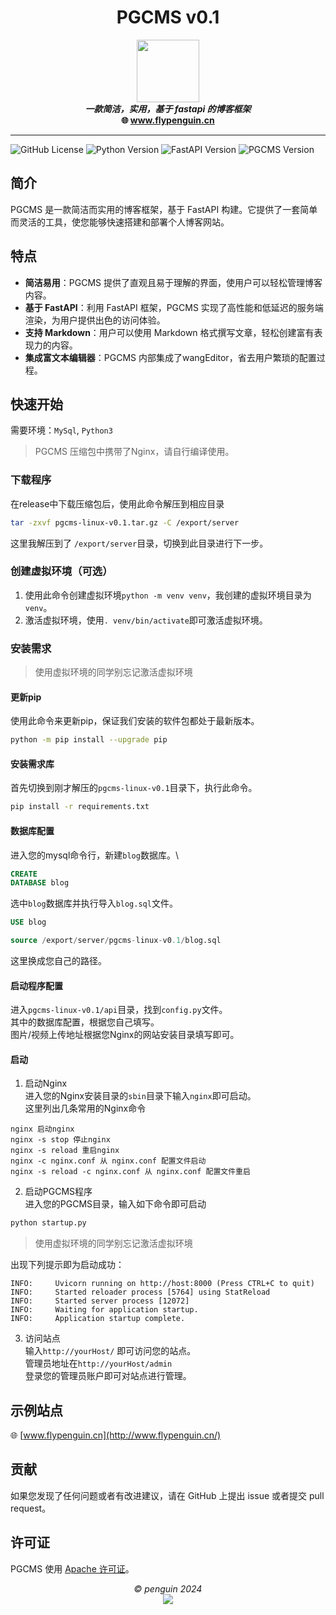 <h1 align="center">PGCMS v0.1</h1>


<p align="center">
<img src="http://42.193.96.127/static/images/default_avatar.png" width="100"><br>
<b><i>一款简洁，实用，基于 fastapi 的博客框架</i></b><br>
<b>🌐 <a href="http://www.flypenguin.cn/">www.flypenguin.cn</a></b>
</p>

---

![GitHub License](https://img.shields.io/github/license/penguin239/pgcms-linux)
![Python Version](https://img.shields.io/badge/Python-3.8-green.svg)
![FastAPI Version](https://img.shields.io/badge/FastAPI-0.109.1-green.svg)
![PGCMS Version](https://img.shields.io/badge/PGCMS-v0.1-green.svg)

## 简介

PGCMS 是一款简洁而实用的博客框架，基于 FastAPI 构建。它提供了一套简单而灵活的工具，使您能够快速搭建和部署个人博客网站。

## 特点

- **简洁易用**：PGCMS 提供了直观且易于理解的界面，使用户可以轻松管理博客内容。
- **基于 FastAPI**：利用 FastAPI 框架，PGCMS 实现了高性能和低延迟的服务端渲染，为用户提供出色的访问体验。
- **支持 Markdown**：用户可以使用 Markdown 格式撰写文章，轻松创建富有表现力的内容。
- **集成富文本编辑器**：PGCMS 内部集成了wangEditor，省去用户繁琐的配置过程。

## 快速开始

需要环境：```MySql```, ```Python3```
> PGCMS 压缩包中携带了Nginx，请自行编译使用。

### 下载程序

在release中下载压缩包后，使用此命令解压到相应目录

```bash
tar -zxvf pgcms-linux-v0.1.tar.gz -C /export/server
```

这里我解压到了 ```/export/server```目录，切换到此目录进行下一步。

### 创建虚拟环境（可选）

1. 使用此命令创建虚拟环境```python -m venv venv```，我创建的虚拟环境目录为```venv```。
2. 激活虚拟环境，使用```. venv/bin/activate```即可激活虚拟环境。

### 安装需求

> 使用虚拟环境的同学别忘记激活虚拟环境

#### 更新pip

使用此命令来更新pip，保证我们安装的软件包都处于最新版本。

```bash
python -m pip install --upgrade pip
```

#### 安装需求库

首先切换到刚才解压的```pgcms-linux-v0.1```目录下，执行此命令。

```bash
pip install -r requirements.txt
```

#### 数据库配置

进入您的mysql命令行，新建```blog```数据库。\

```sql
CREATE
DATABASE blog
```

选中```blog```数据库并执行导入```blog.sql```文件。

```sql
USE blog

source /export/server/pgcms-linux-v0.1/blog.sql
```

这里换成您自己的路径。

#### 启动程序配置

进入```pgcms-linux-v0.1/api```目录，找到```config.py```文件。\
其中的数据库配置，根据您自己填写。\
图片/视频上传地址根据您Nginx的网站安装目录填写即可。

#### 启动

1. 启动Nginx\
   进入您的Nginx安装目录的```sbin```目录下输入```nginx```即可启动。\
   这里列出几条常用的Nginx命令

```
nginx 启动nginx
nginx -s stop 停止nginx
nginx -s reload 重启nginx
nginx -c nginx.conf 从 nginx.conf 配置文件启动
nginx -s reload -c nginx.conf 从 nginx.conf 配置文件重启
```

2. 启动PGCMS程序\
   进入您的PGCMS目录，输入如下命令即可启动

```bash
python startup.py
```

> 使用虚拟环境的同学别忘记激活虚拟环境

出现下列提示即为启动成功：

```
INFO:     Uvicorn running on http://host:8000 (Press CTRL+C to quit)
INFO:     Started reloader process [5764] using StatReload
INFO:     Started server process [12072]
INFO:     Waiting for application startup.
INFO:     Application startup complete.
```

3. 访问站点\
   输入```http://yourHost/``` 即可访问您的站点。\
   管理员地址在```http://yourHost/admin``` \
   登录您的管理员账户即可对站点进行管理。

## 示例站点

🌐 [www.flypenguin.cn](http://www.flypenguin.cn/)

## 贡献

如果您发现了任何问题或者有改进建议，请在 GitHub 上提出 issue 或者提交 pull request。

## 许可证

PGCMS 使用 [Apache 许可证](https://github.com/penguin239/pgcms-linux/blob/main/LICENSE)。


<p align="center">
<i>© penguin 2024</i><br>
<img src="http://42.193.96.127/static/images/github.png"><br>
</p>
